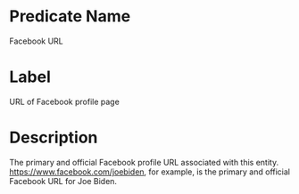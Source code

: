 # Predicate Name
Facebook URL

# Label
URL of Facebook profile page

# Description
The primary and official Facebook profile URL associated with this entity. https://www.facebook.com/joebiden, for example, is the primary and official Facebook URL for Joe Biden.